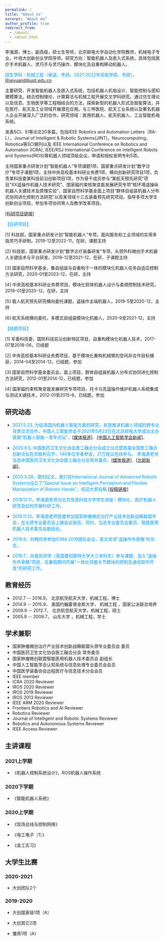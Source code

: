```yaml
---
permalink: /
title: "About us"
excerpt: "About me"
author_profile: true
redirect_from: 
  - /about/
  - /about.html
---
```

李海源，博士，副高级，硕士生导师，北京邮电大学自动化学院教师，机械电子专业，叶培大创新创业学院导师。研究方向：智能机器人及嵌入式系统，具体包括医疗手术机器人、灵巧手与灵巧操作、模块化及自重构移动机器人。

<span style="color:#0099ff;">招生学科：机械工程（保送、考研。2021-2022年招收学硕、专硕）。lihaiyuan@bupt.edu.cn</span>

主要研究、开发智能机器人及嵌入式系统，包括机器人机电设计、智能控制与感知建模算法。结合控制理论、计算算法与机械工程开展交叉学科研究。通过仿生理论以及信息、生物医学等工程相结合的方法，探索新型的机器人形式及智能算法，并在医疗、航天及工业领域开展潜在应用。与三甲医院、航天工业系统以及著名机器人企业开展深入广泛的合作。研究领域：医用机器人、航天机器人、工业智能机电系统。

发表SCI、EI等论文20多篇，包括IEEE Robotics and Automation Letters（RA-L），Journal of Intelligent & Robotic Systems(JINT)，Neurocomputing，Robotica等SCI期刊以及 IEEE International Conference on Robotics and Automation (ICRA), IEEE/RSJ International Conference on Intelligent Robots and Systems(IROS)等机器人领域顶级会议。申请和授权发明专利5项。

主持国家重点研发计划“智能机器人”专项课题1项、国家重点研发计划“数字诊疗”专项子课题1项，主持中央高校基本科研业务费1项、横向创新研究项目1项，负责某科技委某科技前沿创新项目1项，作为骨干成员参与“某航天预先研究”项目“XX遥操作机器人技术研究”、国家磁约束核聚变能发展研究专项“核环境遥操纵机器人关键技术及原理实验”、国家自然科学基金面上项目“群体自组装机器人分布式协同进化控制方法研究”以及某领域十三五装备预先研究项目。指导多项大学生创新创业项目，参加多项协同育人及教学改革项目。



 [[科研项目链接]](https://lihaiyuan-ires.github.io/research/)
 
 <span style="color:#0099ff;">【在研项目】</span>

[1] 科技部，国家重点研发计划“智能机器人”专项，面向服务和工业领域的实用多指灵巧手研制，2019-12至2022-11，在研，课题主持 

[2] 科技部，国家重点研发计划“数字诊疗装备研发”专项，头颈外科微创手术机器人关键技术与平台研发，2019-12至2021-12，在研，子课题主持

[3] 国家自然科学基金，集自组装与自重构于一体的模块化机器人任务自适应控制方法研究，2020-01至2023-12，在研，主持

[4] 中央高校基本科研业务费项目，模块化软体机器人设计与柔顺控制技术研究，2019-01至2020-12，在研，主持

[5] 载人航天预先研究横向委托课题，遥操作主端机器人，2019-5至2020-12，主持

[6] 航天系统横向委托，多模式自组装模块化机器人，2020-9至2021-12，主持

<span style="color:#0099ff;">【结题项目】</span>

[1] 军委科技委，国防科技前沿创新特区项目，自重构模块化机器人技术，2017-07至2018-06，已结题

[2] 中央高校基本科研业务费项目，基于模块化重构机械臂的空间非合作目标捕获，2014-04至2014-12，已结题，参加

[3] 国家自然科学基金委员会，面上项目，群体自组装机器人分布式协同进化控制方法研究，2012-01至2014-12，已结题，参加

[4] 国家磁约束核聚变能发展研究专项项目，托卡马克遥操作维护机器人系统集成与测试关键技术，2012-01至2015-6，已结题，参加

## 研究动态
- <span style="color:#0099ff;">2021.5.23, 为促进国内机器人智能方面的研究，有效推进机器人领域的跨专业背景交流合作，中国人工智能学会于2021年5月23日在北京邮电大学成功主办首期“机器人智能—青年论坛”。[[媒体报道]](https://www.163.com/dy/article/GAUASSSU0511PEBT.html)、[[中国人工智能学会新闻]](http://caai.cn/index.php?s=/home/article/detail/id/1333.html)。</span>
- <span style="color:#0099ff;">2020.9.5, 中国医药卫生文化协会医工融合分会成立仪式暨首届全国医工融合创新论坛在京胜利召开，140多位学者参会，21万观众在线参与。 李海源老师当选中国医药卫生文化协会医工融合分会常务委员，[[媒体报道]](http://finance.ifeng.com/c/7zZbLHubnMY)、[[北邮新闻]](https://www.bupt.edu.cn/info/1051/83335.htm)。</span>
- <span style="color:#0099ff;">2020.3.28，期刊征文，我们在International Journal of Advanced Robotic Systems设立了“Special Issue on Intelligent Perception and Flexible Manipulation of Robotic Hands”。欢迎大家投稿 [[投稿链接]](https://journals.sagepub.com/page/arx/open-special-issues/intelligent-perception-and-flexible-manipulation-of-robotic-hand)</span>

- <span style="color:#0099ff;">2019.12.11，李海源老师为北京信息科技大学学生讲座：模块化、医疗机器人研究及如何开展科研工作。</span>

- <span style="color:#0099ff;">2019.11.13，李海源老师受邀参加国家肿瘤微创治疗产业技术创新战略联盟年会，在头颈专业委员会上做会议报告。同时，当选专业委员会委员、智能医用机器人技术委员会副组长。</span>

- <span style="color:#0099ff;">2019.8，刘畅同学参加ICMA 2019国际会议，英文宣讲“遥操作外骨骼”的论文。</span>

- <span style="color:#0099ff;">2019.7，孙旌凯同学（英国曼彻斯特大学大三本科生）参与课题，加入“遥操作外骨骼”项目，在暑假期间开展“一体化伺服关节模块的控制及通信软件开发”的研究工作。</span>


## 教育经历

* 2012.7 -- 2016.9，
  北京航空航天大学，机械工程，博士
* 2014.9 -- 2015.9，
  美国约翰霍普金斯大学， 机械工程 ，国家公派联合培养
* 2009.9 -- 2012.7，
  北京航空航天大学，机械工程，硕士
* 2005.9 -- 2009.7，
  山东大学 ，机械工程，学士


## 学术兼职

* 国家肿瘤微创治疗产业技术创新战略联盟头颈专业委员会 委员
* 中国医药卫生文化协会医工融合分会 常务委员
* 国家肿瘤微创联盟智能医用机器人技术委员会 副组长
* 中国人工智能学会认知系统与信息处理专业委员会会员
* 中国医学装备协会远程医疗与信息技术分会会员
* IEEE member
* ICRA 2020 Reviewer
* IROS 2020 Reviewer
* IROS 2019 Reviewer
* IROS 2013 Reviewer
* IEEE ARM 2020 Reviewer
* Frontiers Robotics and AI Reviewer
* Robotica Reviewer
* Journal of Intelligent and Robotic Systems Reviewer
* Robotics and Autonomous Systems Reviewer
* IEEE Access Reviewer

## 主讲课程

### 2021上学期

   - 《机器人控制系统设计》，ROS机器人操作系统

### 2020下学期

   - 《智能机器人系统》

###  2020上学期

  - 《现场总线与控制网络》

  - 《电工电子（1）》
  - 《金工实习》

## 大学生比赛
###  2020-2021

  - 大创团队2个

###  2019-2020

  - 大创国家级1项（A）

  - 大创其它2项

  - 雏燕1项（A）
